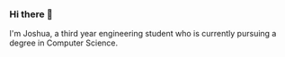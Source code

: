 ### Hi there 👋
I'm Joshua, a third year engineering student who is currently pursuing a degree in Computer Science. 
